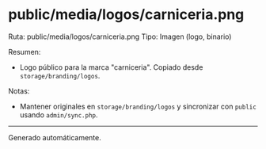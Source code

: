 # public/media/logos/carniceria.png

Ruta: public/media/logos/carniceria.png
Tipo: Imagen (logo, binario)

Resumen:
- Logo público para la marca "carniceria". Copiado desde `storage/branding/logos`.

Notas:
- Mantener originales en `storage/branding/logos` y sincronizar con `public` usando `admin/sync.php`.

---
Generado automáticamente.